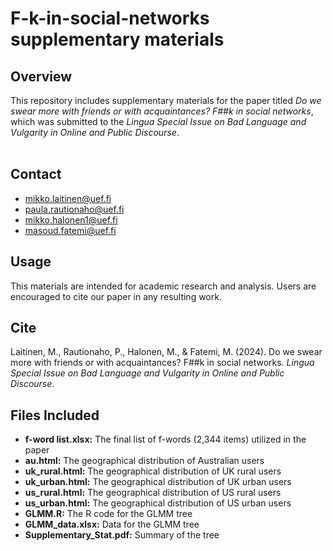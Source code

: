 # F-k-in-social-networks supplementary materials

## Overview
This repository includes supplementary materials for the paper titled *Do we swear more with friends or with acquaintances? F##k in social networks*, which was submitted to the *Lingua Special Issue on Bad Language and Vulgarity in Online and Public Discourse*.
<br />
<br />

## Contact
- [mikko.laitinen@uef.fi](mikko.laitinen@uef.fi) <br />
- [paula.rautionaho@uef.fi](paula.rautionaho@uef.fi) <br />
- [mikko.halonen1@uef.fi](mikko.halonen1@uef.fi)
- [masoud.fatemi@uef.fi](masoud.fatemi@uef.fi) <br />

## Usage
This materials are intended for academic research and analysis. Users are encouraged to cite our paper in any resulting work.

## Cite
Laitinen, M., Rautionaho, P., Halonen, M., & Fatemi, M. (2024). Do we swear more with friends or with acquaintances? F##k in social networks. *Lingua Special Issue on Bad Language and Vulgarity in Online and Public Discourse*.

## Files Included
- **f-word list.xlsx:** The final list of f-words (2,344 items) utilized in the paper
- **au.html:** The geographical distribution of Australian users
- **uk_rural.html:** The geographical distribution of UK rural users
- **uk_urban.html:** The geographical distribution of UK urban users
- **us_rural.html:** The geographical distribution of US rural users
- **us_urban.html:** The geographical distribution of US urban users
- **GLMM.R:** The R code for the GLMM tree
- **GLMM_data.xlsx:** Data for the GLMM tree
- **Supplementary_Stat.pdf:** Summary of the tree 
